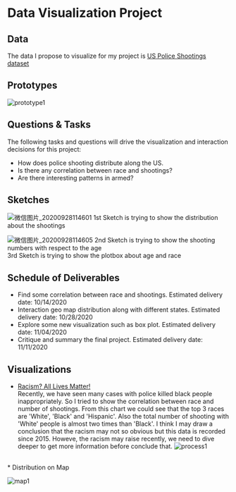 # Data Visualization Project

## Data 
The data I propose to visualize for my project is [US Police Shootings dataset](https://gist.github.com/Jogging97/6382acd43de16bccfe0cabe1c515c856)

## Prototypes
![prototype1](https://user-images.githubusercontent.com/49541914/94445765-d5850c80-0175-11eb-88bc-f6e98c58e9c2.png)

## Questions & Tasks 

The following tasks and questions will drive the visualization and interaction decisions for this project:
* How does police shooting distribute along the US.
* Is there any correlation between race and shootings?
* Are there interesting patterns in armed?


## Sketches
![微信图片_20200928114601](https://user-images.githubusercontent.com/49541914/94454787-4f21f800-0180-11eb-8c05-e4da5cc3e45b.jpg)
1st Sketch is trying to show the distribution about the shootings

![微信图片_20200928114605](https://user-images.githubusercontent.com/49541914/94454808-56490600-0180-11eb-89ee-53556f14173c.jpg)
2nd Sketch is trying to show the shooting numbers with respect to the age <br/>
3rd Sketch is trying to show the plotbox about age and race  

## Schedule of Deliverables
* Find some correlation between race and shootings. Estimated delivery date: 10/14/2020
* Interaction geo map distribution along with different states. Estimated delivery date: 10/28/2020 
* Explore some new visualization such as box plot. Estimated delivery date: 11/04/2020 
* Critique and summary the final project. Estimated delivery date: 11/11/2020

## Visualizations
* [Racism? All Lives Matter!](https://vizhub.com/Jogging97/fb6b037ada0c4f11a091505b35289632?file=index.html)
</br>Recently, we have seen many cases with police killed black people inappropriately. So I tried to show the correlation between race and number of shootings.
From this chart we could see that the top 3 races are 'White', 'Black' and 'Hispanic'. Also the total number of shooting with 'White' people is almost two times than 'Black'. I think I may draw a conclusion that the racism may not so obvious but this data is recorded since 2015. Howeve, the racism may raise recently, we need to dive deeper to get more information before conclude that.
![process1](https://user-images.githubusercontent.com/49541914/96059872-05622e80-0e5d-11eb-95e4-3d66e49618e8.png)

</br>
* Distribution on Map

![map1](https://user-images.githubusercontent.com/49541914/98373306-0e35c280-200d-11eb-925b-e60948e3d2d9.png)

